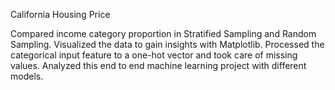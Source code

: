 California Housing Price

Compared income category proportion in Stratified Sampling and Random Sampling. Visualized the data to gain insights with Matplotlib. Processed the categorical input feature to a one-hot vector and took care of missing values. Analyzed this end to end machine learning project with different models. 



